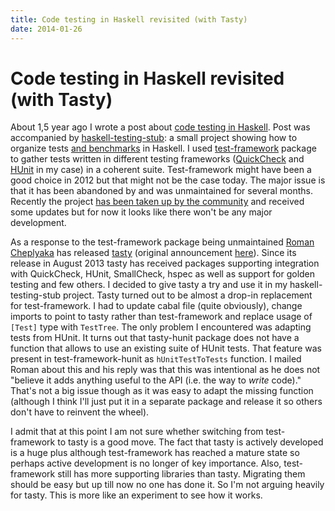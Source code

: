 ```yaml
---
title: Code testing in Haskell revisited (with Tasty)
date: 2014-01-26
---
```


Code testing in Haskell revisited (with Tasty)
==============================================

About 1,5 year ago I wrote a post about [code testing in
Haskell](2012-10-05-code-testing-in-haskell/).  Post was accompanied by
[haskell-testing-stub](https://github.com/jstolarek/haskell-testing-stub): a
small project showing how to organize tests [and
benchmarks](2012-10-21-code-benchmarking-in-haskell/) in Haskell. I used
[test-framework](http://hackage.haskell.org/package/test-framework) package to
gather tests written in different testing frameworks
([QuickCheck](http://hackage.haskell.org/package/QuickCheck) and
[HUnit](http://hackage.haskell.org/package/HUnit) in my case) in a coherent
suite. Test-framework might have been a good choice in 2012 but that might not
be the case today. The major issue is that it has been abandoned by and was
unmaintained for several months. Recently the project [has been taken up by the
community](https://github.com/haskell/test-framework) and received some updates
but for now it looks like there won't be any major development.

As a response to the test-framework package being unmaintained [Roman
Cheplyaka](http://ro-che.info/) has released
[tasty](http://hackage.haskell.org/package/tasty) (original announcement
[here](http://www.haskell.org/pipermail/haskell-cafe/2013-August/109565.html)).
Since its release in August 2013 tasty has received packages supporting
integration with QuickCheck, HUnit, SmallCheck, hspec as well as support for
golden testing and few others. I decided to give tasty a try and use it in my
haskell-testing-stub project. Tasty turned out to be almost a drop-in
replacement for test-framework. I had to update cabal file (quite obviously),
change imports to point to tasty rather than test-framework and replace usage of
`[Test]` type with `TestTree`. The only problem I encountered was adapting tests
from HUnit. It turns out that tasty-hunit package does not have a function that
allows to use an existing suite of HUnit tests. That feature was present in
test-framework-hunit as `hUnitTestToTests` function. I mailed Roman about this
and his reply was that this was intentional as he does not "believe it adds
anything useful to the API (i.e. the way to *write* code)." That's not a big
issue though as it was easy to adapt the missing function (although I think I'll
just put it in a separate package and release it so others don't have to
reinvent the wheel).

I admit that at this point I am not sure whether switching from test-framework
to tasty is a good move. The fact that tasty is actively developed is a huge
plus although test-framework has reached a mature state so perhaps active
development is no longer of key importance. Also, test-framework still has more
supporting libraries than tasty. Migrating them should be easy but up till now
no one has done it. So I'm not arguing heavily for tasty. This is more like an
experiment to see how it works.

